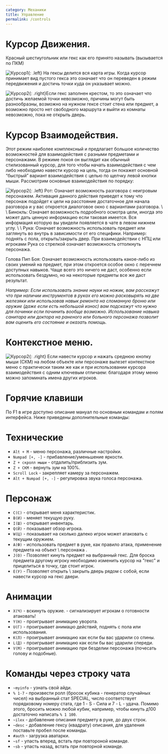```yaml
---
category: Механики
title: Управление
permalink: /controls
---
```


# Курсор Движения. 

Красный шестиугольник или гекс как его принято называть (вызывается по ПКМ)

![Курсор1](https://snag.gy/wStPfR.jpg){: .left} На гексы делится вся карта игры. Когда курсор принимает вид пустого гекса это означает что он переведен в режим передвижения и достичь точки куда он указывает можно.  

![Курсор2](https://snag.gy/jrxvmI.jpg){: .right}Если гекс заполнен крестом, то это означает что достичь желаемой точки невозможно, причины могут быть разнообразны, возможно на нужном гексе стоит стена или предмет, а возможно просто нет свободного маршрута и выйти из комнаты невозможно, пока не открыть дверь.

# Курсор Взаимодействия.

Этот режим наиболее комплексный и предлагает большое количество возможностей для взаимодействия с разными предметами и персонажами. В режиме покоя он выглядит как обычный стилизованный курсор, для того чтобы начать взаимодействия с чем либо необходимо навести курсор на цель, тогда он покажет основной “быстрый” вариант взаимодействия с целью по щелчку левой кнопки мыши. 
Рассмотрим основные взаимодействия по порядку:

 ![Курсор2](https://snag.gy/DO7YiU.jpg){: .left} Рот: Означает возможность разговора с неигровым персонажем. Активация данного действия приведет к тому что персонаж подойдет к цели на расстояние достаточное для начала разговора и у вас откроется диалоговое окно с вариантами разговора. \\
\\
Бинокль: Означает возможность подробного осмотра цели, иногда это может дать ценную информацию если таковая имеется. Вся информация которую вы увидели появляется в чате в левом нижнем углу. \\
\\
Рука: Означает возможность использовать предмет или заглянуть во внутрь в зависимости от его специфики. Например: поднять с пола, открыть/закрыть двер. При взаимодействии с НПЦ или игроками Рука со стрелкой означает возможность оттолкнуть персонажа.

Голова Пип Боя: Означает возможность использовать какое-либо из своих умений на предмет, при этом откроется особое окно с перечнем доступных навыков. Чаще всего это ничего не даст, особенно если использовать бездумно, но на некоторые предметы все же даст результат. 
  
*Например: Если использовать знание науки на ножик, вам расскажут что при наличии инструментов в руках его можно расковырять на две железяки или использовав навык ремонта на сломанную броню или оружие (даже если есть небольшой износ) вам подскажут что нужно для починки если починить вообще возможно. Использование навыка санитара или доктора на раненого или больного персонажа позволит вам оценить его состояние и оказать помощь.*

# Контекстное меню.

 ![Курсор2](https://snag.gy/wkvtih.jpg){: .right} Если навести курсор и нажать среднюю кнопку мыши (СКМ) на любом объекте или персонаже вылезет контекстное меню с практически таким же как и при использовании курсора взаимодействия с одним ключевым отличаем: благодаря этому меню можно запоминать имена других игроков.

# Горячие клавиши

По F1 в игре доступно описание мануал по основным командам и полям интерфейса. Ниже приведены дополнительные команды:

# Технические

- `Alt + M` - меню персонажа, различные настройки.
- `Numpad [+, -]` - прибавление/уменьшение яркости.
- `Z + скролл мыши` - отдалить/приблизить зум.
- `Z + СКМ` - вернуть зум на 100%.
- `Scroll Lock` - закрепляет камеру за персонажем.
- `Alt + Numpad [+, -]` - регулировка звука голоса персонажа.

# Персонаж

- `С(C)` - открывает меня характеристик.
- `B(И)` - меняет текущую руку.
- `I(Ш)` - открывает инвентарь.
- `Q(Й)` - показывает обзор игрока.
- `W(Ц)` - показывает на сколько далеко игрок может атаковать с текущим оружием.
- `A(Ф)` - использовать предмет в руке, как правило атака, применение предмета на объект \ персонажа .
- `J(О)`  - Позволяет кинуть предмет на выбранный гекс. Для броска предмета другому игроку необходимо изменить курсор на "гекс" и прицелиться в точку, где стоит игрок.
- `E(У)`  - Позволяет открыть \ закрыть дверь рядом с собой, если навести курсор на гекс двери.

# Анимации

- `X(Ч)` - вскинуть оружие. - сигнализирует игрокам о готовности атаковать!
- `Y(Н)` - проигрывает анимацию уворота.
- `U(Г)` - проигрывает анимацю действий, поднять с пола или использования.
- `K(Л)` - проигрывает анимацию как если бы вас ударили со спины.
- `L(Д)` - проигрывает анимацию как если бы вас ударили спереди.
- `V(М)` - проигрывает анимацию при безделии персонажа (почесать голову и подобные).

# Команды через строку чата

- `~myinfo` - узнать свой айди.
- `% 1-7` - произвести ролл (бросок кубика - генератор случайных чисел) на выбранный стат SPECIAL, число соответствует порядковому номеру стата, где 1 - S - Сила и 7 - L - удача. Помимо этого, бросить можно любой кубик, например, чтобы кинуть д100 достаточно написать `% 1 100`.
- `~ilex` - добавление описания предмету в руке, до двух строк.
- `~desc` - добавление гексу (квадрату) описания, для удаления поставьте пробел после команды.
- `#auth` - загрузка аватарки.
- `~sf` - упасть вперед, встать при повтороной команде.
- `~sb` - упасть назад, встать при повторной команде.
